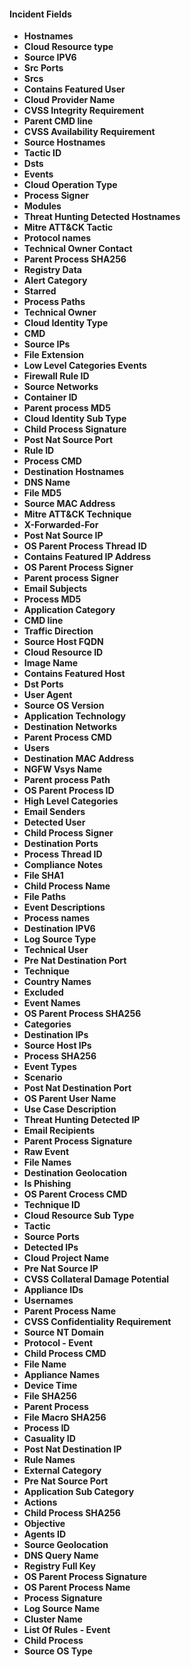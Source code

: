 
#### Incident Fields
- **Hostnames**
- **Cloud Resource type**
- **Source IPV6**
- **Src Ports**
- **Srcs**
- **Contains Featured User**
- **Cloud Provider Name**
- **CVSS Integrity Requirement**
- **Parent CMD line**
- **CVSS Availability Requirement**
- **Source Hostnames**
- **Tactic ID**
- **Dsts**
- **Events**
- **Cloud Operation Type**
- **Process Signer**
- **Modules**
- **Threat Hunting Detected Hostnames**
- **Mitre ATT&CK Tactic**
- **Protocol names**
- **Technical Owner Contact**
- **Parent Process SHA256**
- **Registry Data**
- **Alert Category**
- **Starred**
- **Process Paths**
- **Technical Owner**
- **Cloud Identity Type**
- **CMD**
- **Source IPs**
- **File Extension**
- **Low Level Categories Events**
- **Firewall Rule ID**
- **Source Networks**
- **Container ID**
- **Parent process MD5**
- **Cloud Identity Sub Type**
- **Child Process Signature**
- **Post Nat Source Port**
- **Rule ID**
- **Process CMD**
- **Destination Hostnames**
- **DNS Name**
- **File MD5**
- **Source MAC Address**
- **Mitre ATT&CK Technique**
- **X-Forwarded-For**
- **Post Nat Source IP**
- **OS Parent Process Thread ID**
- **Contains Featured IP Address**
- **OS Parent Process Signer**
- **Parent process Signer**
- **Email Subjects**
- **Process MD5**
- **Application Category**
- **CMD line**
- **Traffic Direction**
- **Source Host FQDN**
- **Cloud Resource ID**
- **Image Name**
- **Contains Featured Host**
- **Dst Ports**
- **User Agent**
- **Source OS Version**
- **Application Technology**
- **Destination Networks**
- **Parent Process CMD**
- **Users**
- **Destination MAC Address**
- **NGFW Vsys Name**
- **Parent process Path**
- **OS Parent Process ID**
- **High Level Categories**
- **Email Senders**
- **Detected User**
- **Child Process Signer**
- **Destination Ports**
- **Process Thread ID**
- **Compliance Notes**
- **File SHA1**
- **Child Process Name**
- **File Paths**
- **Event Descriptions**
- **Process names**
- **Destination IPV6**
- **Log Source Type**
- **Technical User**
- **Pre Nat Destination Port**
- **Technique**
- **Country Names**
- **Excluded**
- **Event Names**
- **OS Parent Process SHA256**
- **Categories**
- **Destination IPs**
- **Source Host IPs**
- **Process SHA256**
- **Event Types**
- **Scenario**
- **Post Nat Destination Port**
- **OS Parent User Name**
- **Use Case Description**
- **Threat Hunting Detected IP**
- **Email Recipients**
- **Parent Process Signature**
- **Raw Event**
- **File Names**
- **Destination Geolocation**
- **Is Phishing**
- **OS Parent Crocess CMD**
- **Technique ID**
- **Cloud Resource Sub Type**
- **Tactic**
- **Source Ports**
- **Detected IPs**
- **Cloud Project Name**
- **Pre Nat Source IP**
- **CVSS Collateral Damage Potential**
- **Appliance IDs**
- **Usernames**
- **Parent Process Name**
- **CVSS Confidentiality Requirement**
- **Source NT Domain**
- **Protocol - Event**
- **Child Process CMD**
- **File Name**
- **Appliance Names**
- **Device Time**
- **File SHA256**
- **Parent Process**
- **File Macro SHA256**
- **Process ID**
- **Casuality ID**
- **Post Nat Destination IP**
- **Rule Names**
- **External Category**
- **Pre Nat Source Port**
- **Application Sub Category**
- **Actions**
- **Child Process SHA256**
- **Objective**
- **Agents ID**
- **Source Geolocation**
- **DNS Query Name**
- **Registry Full Key**
- **OS Parent Process Signature**
- **OS Parent Process Name**
- **Process Signature**
- **Log Source Name**
- **Cluster Name**
- **List Of Rules - Event**
- **Child Process**
- **Source OS Type**
